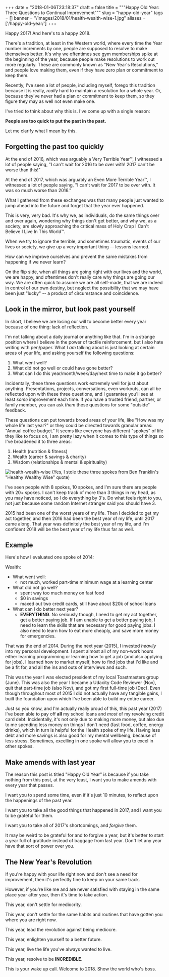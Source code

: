 
+++
date = "2018-01-06T23:18:37"
draft = false
title = """Happy Old Year: Three Questions to Continual Improvement"""
slug = "happy-old-year"
tags = []
banner = "/images/2018/01/health-wealth-wise-1.jpg"
aliases = ['/happy-old-year/']
+++

Happy 2017! And here's to a happy 2018. 

There's a tradition, at least in the Western world, where every time the Year number increments by one, people are supposed to resolve to make themselves better. It's why we oftentimes see gym memberships spike at the beginning of the year, because people make resolutions to work out more regularly. These are commonly known as "New Year's Resolutions," and people love making them, even if they have zero plan or commitment to keep them.

Recently, I've seen a lot of people, including myself, forego this tradition because it is really, *really* hard to maintain a resolution for a whole year. Or, because they've never had a plan or commitment to keep them, so they figure they may as well not even make one.

I've tried to think about why this is. I've come up with a single reason:

**People are too quick to put the past in the past.**

Let me clarify what I mean by this. 

## Forgetting the past too quickly

At the end of 2016, which was arguably a Very Terrible Year™, I witnessed a lot of people saying, "I can't wait for 2016 to be over with! 2017 can't be worse than this!"

At the end of 2017, which was arguably an Even More Terrible Year™, I witnessed a lot of people saying, "I can't wait for 2017 to be over with. It was so much worse than 2016."

What I gathered from these exchanges was that many people just wanted to jump ahead into the future and forget that the year ever happened. 

This is very, very bad. It's why we, as individuals, do the same things over and over again, wondering why things don't get better, and why we, as a society, are slowly approaching the critical mass of Holy Crap I Can't Believe I Live In This World™.

When we try to ignore the terrible, and sometimes traumatic, events of our lives or society, we give up a very important thing -- lessons learned.

How can we improve ourselves and prevent the same mistakes from happening if we never learn? 

On the flip side, when all things are going right with our lives and the world, we are happy, and oftentimes don't really care why things are going our way. We are often quick to assume we are all self-made, that we are indeed in control of our own destiny, but neglect the possibility that we may have been just "lucky" -- a product of circumstance and coincidence. 

## Look in the mirror, but look past yourself

In short, I believe we are losing our will to become better every year because of one thing: lack of reflection. 

I'm not talking about a daily journal or anything like that. I'm in a strange position where I believe in the power of tactile reinforcement, but I also hate writing with pen/paper. What I *am* talking about is just looking at certain areas of your life, and asking yourself the following questions:

1. What went well?
2. What did not go well or could have gone better?
3. What can I do this year/month/week/day/next time to make it go better?

Incidentally, these three questions work extremely well for just about anything. Presentations, projects, conversations, even workouts, can all be reflected upon with these three questions, and I guarantee you'll see at least *some* improvement each time. If you have a trusted friend, partner, or family member, you can ask *them* these questions for some "outside" feedback. 

These questions can put towards broad areas of your life, like "How was my whole life last year?" or they could be directed towards granular areas: "Annual coffee budget." It seems like everyone has different "spokes" of life they like to focus on, I am pretty lazy when it comes to this type of things so I've broadened it to three areas:

1. Health (nutrition & fitness)
2. Wealth (career & savings & charity)
3. Wisdom (relationships & mental & spirituality)

![health-wealth-wise](/images/2018/01/health-wealth-wise.jpg)
(Yes, I stole these three spokes from Ben Franklin's "Healthy Wealthy Wise" quote)

I've seen people with 8 spokes, 10 spokes, and I'm sure there are people with 20+ spokes. I can't keep track of more than 3 things in my head, as you may have noticed, so I do everything by 3's. Do what feels right to you, not just because some random Internet stranger said you should have 3. 

2015 had been one of the worst years of my life. Then I decided to get my act together, and then 2016 had been the best year of my life, until 2017 came along. That year was definitely the best year of my life, and I'm confident 2018 will be the best year of my life thus far as well. 

## Example

Here's how I evaluated one spoke of 2014:

Wealth:
- What went well:
    - not much, worked part-time minimum wage at a learning center
- What did not go well?
    - spent way too much money on fast food
    - $0 in savings
    - maxed out two credit cards, still have about $20k of school loans
- What can I do better next year?
    - **EVERYTHING**. No seriously though, I need to get my act together, get a better paying job. If I am unable to get a better paying job, I need to learn the skills that are necessary for good paying jobs. I also need to learn how to eat more cheaply, and save more money for emergencies.

That was the end of 2014. During the next year (2015), I invested *heavily* into my personal development. I spent almost all of my non-work hours either learning programming or learning how to get a job (and also applying for jobs). I learned how to market myself, how to find jobs that I'd like and be a fit for, and all the ins and outs of interviews and such.

This was the year I was elected president of my local Toastmasters group (June). This was also the year I became a Udacity Code Reviewer (Nov), quit that part-time job (also Nov), and got my first full-time job (Dec). Even though throughout most of 2015 I did not actually have any tangible gains, I built the foundation upon which I've been able to build my entire career. 

Just so you know, and I'm actually really proud of this, this past year (2017) I've been able to pay off **all** my school loans and *most* of my revolving credit card debt. Incidentally, it's not only due to making more money, but also due to me spending less money on things I don't need (fast food, coffee, energy drinks), which in turn is helpful for the Health spoke of my life. Having less debt and more savings is also good for my mental wellbeing, because of less stress. Sometimes, excelling in one spoke will allow you to excel in other spokes.

## Make amends with last year

The reason this post is titled "Happy Old Year" is because if you take nothing from this post, at the very least, I want you to make amends with every year that passes. 

I want you to spend some time, even if it's just 10 minutes, to reflect upon the happenings of the past year. 

I want you to take all the good things that happened in 2017, and I want you to be grateful for them. 

I want you to take all of 2017's shortcomings, and *forgive* them. 

It may be weird to be grateful for and to forgive a year, but it's better to start a year full of gratitude instead of baggage from last year. Don't let any year have that sort of power over you.

## The New Year's Revolution

If you're happy with your life right now and don't see a need for improvement, then it's perfectly fine to keep on your same track. 

However, if you're like me and are never satisfied with staying in the same place year after year, then it's time to take action.

This year, don't settle for mediocrity. 

This year, don't settle for the same habits and routines that have gotten you where you are right now. 

This year, lead the revolution against being mediocre.

This year, enlighten yourself to a better future. 

This year, live the life you've always wanted to live. 

This year, resolve to be **INCREDIBLE**.

This is your wake up call. Welcome to 2018. Show the world who's boss. 

